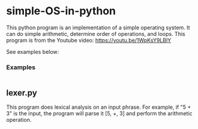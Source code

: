 # simple-OS-in-python

This python program is an implementation of a simple operating system. It can do simple arithmetic, determine order of operations, and loops. This program is from the Youtube video: https://youtu.be/1WpKsY9LBlY

See examples below:

### Examples

```

```

## lexer.py

This program does lexical analysis on an input phrase.
For example, if "5 + 3" is the input, the program will parse it [5, +, 3] and perform the arithmetic operation.